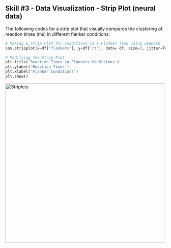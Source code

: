 ## Skill #3 - Data Visualization - Strip Plot (neural data)

The following codes for a strip plot that visually compares the clustering of reaction times (ms) in different flanker conditions:

```python
# Making a Strip Plot for Conditions in a Flanker Task using Seaborn
sns.stripplot(x=df['flankers'], y=df['rt'], data= df, size=3, jitter=True)

# Modifying the Strip Plot
plt.title('Reaction Times in Flankers Conditions')
plt.ylabel('Reaction Times')
plt.xlabel('Flanker Conditions')
plt.show()
```

<img width="500" alt="Striplots" src="https://user-images.githubusercontent.com/73716282/97791468-833e6d80-1bb1-11eb-9736-d691bb290d85.png">
